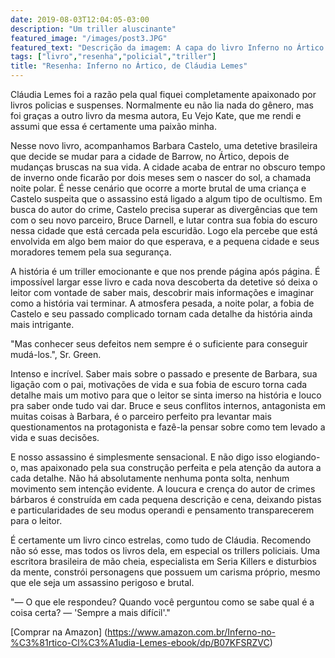 ```yaml
---
date: 2019-08-03T12:04:05-03:00
description: "Um triller aluscinante"
featured_image: "/images/post3.JPG"
featured_text: "Descrição da imagem: A capa do livro Inferno no Ártico. No fundo da capa, uma espécie de vidro congelado. Acima, um papel com os dizeres 'Inferno no ártico'. Abaixo, o nome da autora, Cláudia Lemes, e 'Autora de Eu Vejo Kate'. Linhas vermelhas finas passam por cima do papel e como se contornassem o livro."
tags: ["livro","resenha","policial","triller"]
title: "Resenha: Inferno no Ártico, de Cláudia Lemes"
---
```


Cláudia Lemes foi a razão pela qual fiquei completamente apaixonado por livros policias e suspenses. Normalmente eu não lia nada do gênero, mas foi graças a outro livro da mesma autora, Eu Vejo Kate, que me rendi e assumi que essa é certamente uma paixão minha. 

Nesse novo livro, acompanhamos Barbara Castelo, uma detetive brasileira que decide se mudar para a cidade de Barrow, no Ártico, depois de mudanças bruscas na sua vida. A cidade acaba de entrar no obscuro tempo de inverno onde ficarão por dois meses sem o nascer do sol, a chamada noite polar. É nesse cenário que ocorre a morte brutal de uma criança e Castelo suspeita que o assassino está ligado a algum tipo de ocultismo. Em busca do autor do crime, Castelo precisa superar as divergências que tem com o seu novo parceiro, Bruce Darnell, e lutar contra sua fobia do escuro nessa cidade que está cercada pela escuridão. Logo ela percebe que está envolvida em algo bem maior do que esperava, e a pequena cidade e seus moradores temem pela sua segurança.

A história é um triller emocionante e que nos prende página após página. É impossível largar esse livro e cada nova descoberta da detetive só deixa o leitor com vontade de saber mais, descobrir mais informações e imaginar como a história vai terminar. A atmosfera pesada, a noite polar, a fobia de Castelo e seu passado complicado tornam cada detalhe da história ainda mais intrigante. 

"Mas conhecer seus defeitos nem sempre é o suficiente para conseguir mudá-los.", Sr. Green. 

Intenso e incrível. Saber mais sobre o passado e presente de Barbara, sua ligação com o pai, motivações de vida e sua fobia de escuro torna cada detalhe mais um motivo para que o leitor se sinta imerso na história e louco pra saber onde tudo vai dar. Bruce e seus conflitos internos, antagonista em muitas coisas à Barbara, é o parceiro perfeito pra levantar mais questionamentos na protagonista e fazê-la pensar sobre como tem levado a vida e suas decisões. 

E nosso assassino é simplesmente sensacional. E não digo isso elogiando-o, mas apaixonado pela sua construção perfeita e pela atenção da autora a cada detalhe. Não há absolutamente nenhuma ponta solta, nenhum movimento sem intenção evidente. A loucura e crença do autor de crimes bárbaros é construída em cada pequena descrição e cena, deixando pistas e particularidades de seu modus operandi e pensamento transparecerem para o leitor.

É certamente um livro cinco estrelas, como tudo de Cláudia. Recomendo não só esse, mas todos os livros dela, em especial os trillers policiais. Uma escritora brasileira de mão cheia, especialista em Seria Killers e disturbios da mente, constrói personagens que possuem um carisma próprio, mesmo que ele seja um assassino perigoso e brutal. 

"— O que ele respondeu? Quando você perguntou como se sabe qual é a coisa certa? 
― 'Sempre a mais difícil'."

[Comprar na Amazon] (https://www.amazon.com.br/Inferno-no-%C3%81rtico-Cl%C3%A1udia-Lemes-ebook/dp/B07KFSRZVC)
